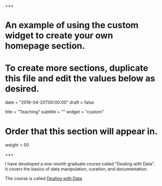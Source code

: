 +++
# An example of using the custom widget to create your own homepage section.
# To create more sections, duplicate this file and edit the values below as desired.

date = "2016-04-20T00:00:00"
draft = false

title = "Teaching"
subtitle = ""
widget = "custom"

# Order that this section will appear in.
weight = 50

+++

I have developed a one-month graduate course called "Dealing with Data". It covers the basics of data manipulation, curation, and documentation.

The course is called [Dealing with Data](https://biol548o.github.io/)
